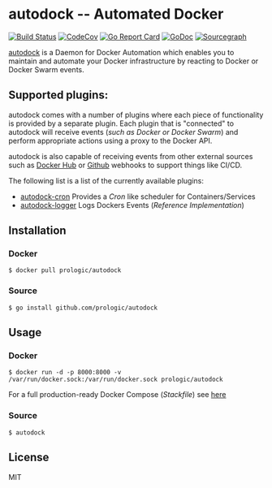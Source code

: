 # autodock -- Automated Docker

[![Build Status](https://cloud.drone.io/api/badges/prologic/autodock/status.svg)](https://cloud.drone.io/prologic/autodock)
[![CodeCov](https://codecov.io/gh/prologic/autodock/branch/master/graph/badge.svg)](https://codecov.io/gh/prologic/autodock)
[![Go Report Card](https://goreportcard.com/badge/prologic/autodock)](https://goreportcard.com/report/prologic/autodock)
[![GoDoc](https://godoc.org/github.com/prologic/autodock?status.svg)](https://godoc.org/github.com/prologic/autodock) 
[![Sourcegraph](https://sourcegraph.com/github.com/prologic/autodock/-/badge.svg)](https://sourcegraph.com/github.com/prologic/autodock?badge)

[autodock](https://github.com/prologic/autodock) is a Daemon for
Docker Automation which enables you to maintain and automate your Docker
infrastructure by reacting to Docker or Docker Swarm events.

## Supported plugins:

autodock comes with a number of plugins where each piece of functionality is
provided by a separate plugin. Each plugin that is "connected" to autodock
will receive events (*such as Docker or Docker Swarm*) and perform appropriate
actions using a proxy to the Docker API.

autodock is also capable of receiving events from other external sources such
as [Docker Hub](https://hub.docker.com) or [Github](https://github.com)
webhooks to support things like CI/CD.

The following list is a list of the currently available plugins:

- [autodock-cron](https://github.com/prologic/autodock-cron)
  Provides a *Cron* like scheduler for Containers/Services
- [autodock-logger](https://github.com/prologic/autodock-logger)
  Logs Dockers Events (*Reference Implementation*)

## Installation

### Docker

```#!bash
$ docker pull prologic/autodock
```

### Source

```#!bash
$ go install github.com/prologic/autodock
```

## Usage

### Docker

```#!bash
$ docker run -d -p 8000:8000 -v /var/run/docker.sock:/var/run/docker.sock prologic/autodock
```

For a full production-ready Docker Compose (*Stackfile*) see [here](./docker-compose.yml)

### Source

```#!bash
$ autodock
```

## License

MIT
